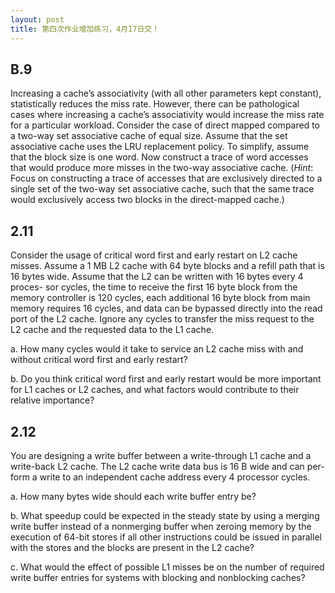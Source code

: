 ```yaml
---
layout: post
title: 第四次作业增加练习，4月17日交！
---
```


## B.9

Increasing  a  cache’s  associativity  (with  all  other  parameters  kept
constant), statistically reduces the miss rate. However, there can be pathological
cases where increasing a cache’s associativity would increase the miss rate for a
particular workload. Consider the case of direct mapped compared to a two-way
set associative cache of equal size. Assume that the set associative cache uses the
LRU  replacement  policy. To  simplify, assume that  the  block size  is  one  word.
Now construct a trace of word accesses that would produce more misses in the
two-way associative cache. (*Hint*: Focus on constructing a trace of accesses that
are exclusively directed to a single set of the two-way set associative cache, such
that  the  same  trace  would  exclusively  access  two  blocks  in  the  direct-mapped
cache.)


## 2.11

Consider the usage of critical word first and early restart on L2
cache misses. Assume a 1 MB L2 cache with 64 byte blocks and a refill path that
is 16 bytes wide. Assume that the L2 can be written with 16 bytes every 4 proces-
sor cycles, the time to receive the first 16 byte block from the memory controller
is  120  cycles,  each  additional  16  byte  block  from  main  memory  requires  16
cycles,  and  data  can  be  bypassed  directly  into  the  read  port  of  the  L2  cache.
Ignore any cycles to transfer the miss request to the L2 cache and the requested
data to the L1 cache.

a.  How many cycles would it take to service an L2 cache miss with
and without critical word first and early restart?

b.  Do you think critical word first and early restart would be more
important for L1 caches or L2 caches, and what factors would contribute to
their relative importance?


## 2.12

You are designing a write buffer between a write-through L1 cache
and a write-back L2 cache. The L2 cache write data bus is 16 B wide and can per-
form a write to an independent cache address every 4 processor cycles.

a. How many bytes wide should each write buffer entry be?

b. What  speedup could be expected in the steady state by using a
merging write buffer instead of a nonmerging buffer when zeroing memory
by the execution of 64-bit stores if all other instructions could be issued in
parallel with the stores and the blocks are present in the L2 cache?

c. What would the effect of possible L1 misses be on the number of
required  write  buffer  entries  for  systems  with  blocking  and  nonblocking
caches?
